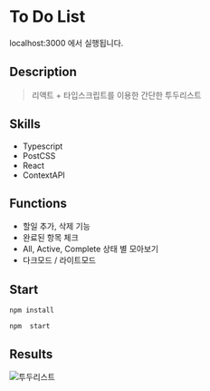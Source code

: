 # To Do List

localhost:3000 에서 실행됩니다.

## Description

> 리액트 + 타입스크립트를 이용한 간단한 투두리스트

## Skills

- Typescript
- PostCSS
- React
- ContextAPI

## Functions

- 할일 추가, 삭제 기능
- 완료된 항목 체크
- All, Active, Complete 상태 별 모아보기
- 다크모드 / 라이트모드


## Start

```npm install```

```npm  start```

## Results

![투두리스트](https://user-images.githubusercontent.com/78401434/206826871-cba8c6d5-563d-43ad-9c95-38ff5b8e3045.png)

